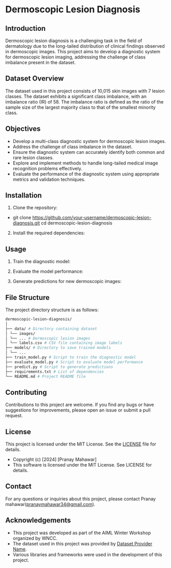 # Dermoscopic Lesion Diagnosis

## Introduction

Dermoscopic lesion diagnosis is a challenging task in the field of dermatology due to the long-tailed distribution of clinical findings observed in dermoscopic images. This project aims to develop a diagnostic system for dermoscopic lesion imaging, addressing the challenge of class imbalance present in the dataset.

## Dataset Overview

The dataset used in this project consists of 10,015 skin images with 7 lesion classes. The dataset exhibits a significant class imbalance, with an imbalance ratio (IR) of 58. The imbalance ratio is defined as the ratio of the sample size of the largest majority class to that of the smallest minority class.

## Objectives

- Develop a multi-class diagnostic system for dermoscopic lesion images.
- Address the challenge of class imbalance in the dataset.
- Ensure the diagnostic system can accurately identify both common and rare lesion classes.
- Explore and implement methods to handle long-tailed medical image recognition problems effectively.
- Evaluate the performance of the diagnostic system using appropriate metrics and validation techniques.

## Installation

1. Clone the repository:
- git clone https://github.com/your-username/dermoscopic-lesion-diagnosis.git
cd dermoscopic-lesion-diagnosis

2. Install the required dependencies:

## Usage

1. Train the diagnostic model:

2. Evaluate the model performance:

3. Generate predictions for new dermoscopic images:

## File Structure

The project directory structure is as follows:

 
``` bash 
dermoscopic-lesion-diagnosis/
│
├── data/ # Directory containing dataset
│ └── images/
│ └── ... # Dermoscopic lesion images
│ └── labels.csv # CSV file containing image labels
├── models/ # Directory to save trained models
│ └── ...
├── train_model.py # Script to train the diagnostic model
├── evaluate_model.py # Script to evaluate model performance
├── predict.py # Script to generate predictions
├── requirements.txt # List of dependencies
└── README.md # Project README file
```

## Contributing

Contributions to this project are welcome. If you find any bugs or have suggestions for improvements, please open an issue or submit a pull request.

## License

This project is licensed under the MIT License. See the [LICENSE](LICENSE) file for details.
- Copyright (c) [2024] [Pranay Mahawar]
- This software is licensed under the MIT License. See LICENSE for details.


## Contact

For any questions or inquiries about this project, please contact Pranay mahawar(pranaymahawar34@gmail.com).

## Acknowledgements

- This project was developed as part of the AIML Winter Workshop organized by WNCC.
- The dataset used in this project was provided by [Dataset Provider Name](https://www.kaggle.com/competitions/aiml-general-championship/data).
- Various libraries and frameworks were used in the development of this project.

